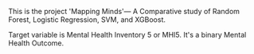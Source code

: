 This is the project 'Mapping Minds'— A Comparative study of Random Forest, Logistic Regression, SVM, and XGBoost.

Target variable is Mental Health Inventory 5 or MHI5. It's a binary Mental Health Outcome.

